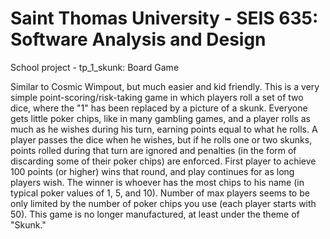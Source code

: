# Saint Thomas University - SEIS 635: Software Analysis and Design
School project - tp_1_skunk: Board Game

Similar to Cosmic Wimpout, but much easier and kid friendly. 
This is a very simple point-scoring/risk-taking game in which players roll a set of two dice, where the "1" has been replaced by a picture of a skunk. 
Everyone gets little poker chips, like in many gambling games, and a player rolls as much as he wishes during his turn, earning points equal to what he rolls. 
A player passes the dice when he wishes, but if he rolls one or two skunks, points rolled during that turn are ignored and penalties (in the form of discarding some of their poker chips) are enforced. 
First player to achieve 100 points (or higher) wins that round, and play continues for as long players wish. 
The winner is whoever has the most chips to his name (in typical poker values of 1, 5, and 10). 
Number of max players seems to be only limited by the number of poker chips you use (each player starts with 50). 
This game is no longer manufactured, at least under the theme of "Skunk."
